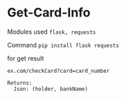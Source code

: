 # Get-Card-Info
Modules used
```flask, requests```

Command
```pip install flask requests```

for get result
```
ex.com/checkCard?card=card_number

Returns:
  Json: (holder, bankName)
```
